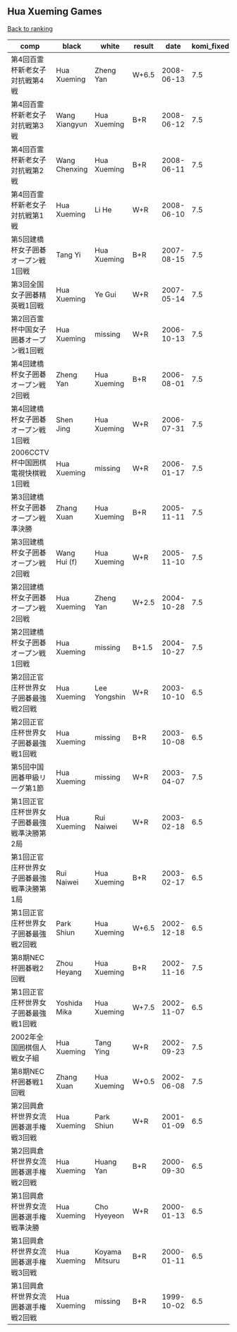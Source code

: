 ## Hua Xueming Games

[Back to ranking](../../index.md)




| **comp** | **black** | **white** | **result** | **date** | **komi_fixed** | **kifu** | 
| --- | --- | --- | --- | --- | --- | --- |
| 第4回百霊杯新老女子対抗戦第4戦 | Hua Xueming | Zheng Yan | W+6.5 | 2008-06-13 | 7.5 | [Kifu](https://kifudepot.net/kifucontents.php?id=aG%2Bz%2BAwZ4CPu0EHsNZMs2g%3D%3D) | 
| 第4回百霊杯新老女子対抗戦第3戦 | Wang Xiangyun | Hua Xueming | B+R | 2008-06-12 | 7.5 | [Kifu](https://kifudepot.net/kifucontents.php?id=krYSs3ZMrg5%2Fyw375UDzsw%3D%3D) | 
| 第4回百霊杯新老女子対抗戦第2戦 | Wang Chenxing | Hua Xueming | B+R | 2008-06-11 | 7.5 | [Kifu](https://kifudepot.net/kifucontents.php?id=APAdkkf8dX14fjEWwdsiHw%3D%3D) | 
| 第4回百霊杯新老女子対抗戦第1戦 | Hua Xueming | Li He | W+R | 2008-06-10 | 7.5 | [Kifu](https://kifudepot.net/kifucontents.php?id=2qZJkiOYI17B0Rkv8%2Fx1QA%3D%3D) | 
| 第5回建橋杯女子囲碁オープン戦1回戦 | Tang Yi | Hua Xueming | B+R | 2007-08-15 | 7.5 | [Kifu](https://kifudepot.net/kifucontents.php?id=PGIRYIXPBkBfkIYLiBFa5g%3D%3D) | 
| 第3回全国女子囲碁精英戦1回戦 | Hua Xueming | Ye Gui | W+R | 2007-05-14 | 7.5 | [Kifu](https://kifudepot.net/kifucontents.php?id=6AyM4xLq7Jl%2F7J7NdUsskA%3D%3D) | 
| 第2回百霊杯中国女子囲碁オープン戦1回戦 | Hua Xueming | missing | W+R | 2006-10-13 | 7.5 | [Kifu](https://kifudepot.net/kifucontents.php?id=kSn6fpDMCZJ8y94N2oq2wQ%3D%3D) | 
| 第4回建橋杯女子囲碁オープン戦2回戦 | Zheng Yan | Hua Xueming | B+R | 2006-08-01 | 7.5 | [Kifu](https://kifudepot.net/kifucontents.php?id=XTCBn7d41SPK0jIY%2BMxIPA%3D%3D) | 
| 第4回建橋杯女子囲碁オープン戦1回戦 | Shen Jing | Hua Xueming | W+R | 2006-07-31 | 7.5 | [Kifu](https://kifudepot.net/kifucontents.php?id=2AEXw%2FtsdxJjVBoWeiHTJA%3D%3D) | 
| 2006CCTV杯中国囲棋電視快棋戦1回戦 | Hua Xueming | missing | W+R | 2006-01-17 | 7.5 | [Kifu](https://kifudepot.net/kifucontents.php?id=CHgTsdT6L5%2Bv703rbaPBlw%3D%3D) | 
| 第3回建橋杯女子囲碁オープン戦準決勝 | Zhang Xuan | Hua Xueming | B+R | 2005-11-11 | 7.5 | [Kifu](https://kifudepot.net/kifucontents.php?id=LA0NAYVtZslZ%2Bbc1JqBgkA%3D%3D) | 
| 第3回建橋杯女子囲碁オープン戦2回戦 | Wang Hui (f) | Hua Xueming | W+R | 2005-11-10 | 7.5 | [Kifu](https://kifudepot.net/kifucontents.php?id=46INqBKeiZkzRBqhYW0C4Q%3D%3D) | 
| 第2回建橋杯女子囲碁オープン戦2回戦 | Hua Xueming | Zheng Yan | W+2.5 | 2004-10-28 | 7.5 | [Kifu](https://kifudepot.net/kifucontents.php?id=oPFKOkDdBqBzMPi2rDAtww%3D%3D) | 
| 第2回建橋杯女子囲碁オープン戦1回戦 | Hua Xueming | missing | B+1.5 | 2004-10-27 | 7.5 | [Kifu](https://kifudepot.net/kifucontents.php?id=rGTemPMF%2BckCn%2BqcbiIRFw%3D%3D) | 
| 第2回正官庄杯世界女子囲碁最強戦2回戦 | Hua Xueming | Lee Yongshin | W+R | 2003-10-10 | 6.5 | [Kifu](https://kifudepot.net/kifucontents.php?id=%2BkzGIuiD8s7qgkSq4HyeaQ%3D%3D) | 
| 第2回正官庄杯世界女子囲碁最強戦1回戦 | Hua Xueming | missing | B+R | 2003-10-08 | 6.5 | [Kifu](https://kifudepot.net/kifucontents.php?id=D4SeJBXrFOYMEI44svP5xw%3D%3D) | 
| 第5回中国囲碁甲級リーグ第1節 | Hua Xueming | missing | W+R | 2003-04-07 | 7.5 | [Kifu](https://kifudepot.net/kifucontents.php?id=TxDNNBS8lk1XBa0OjvkbYw%3D%3D) | 
| 第1回正官庄杯世界女子囲碁最強戦準決勝第2局 | Hua Xueming | Rui Naiwei | W+R | 2003-02-18 | 6.5 | [Kifu](https://kifudepot.net/kifucontents.php?id=J20N9m%2BkjKM0RVX2yCA1FA%3D%3D) | 
| 第1回正官庄杯世界女子囲碁最強戦準決勝第1局 | Rui Naiwei | Hua Xueming | B+R | 2003-02-17 | 6.5 | [Kifu](https://kifudepot.net/kifucontents.php?id=x7o5I29YfWBwJHd4oqzyqg%3D%3D) | 
| 第1回正官庄杯世界女子囲碁最強戦2回戦 | Park Shiun | Hua Xueming | W+6.5 | 2002-12-18 | 6.5 | [Kifu](https://kifudepot.net/kifucontents.php?id=PZAN27ohoXe57eSVCuzNqQ%3D%3D) | 
| 第8期NEC杯囲碁戦2回戦 | Zhou Heyang | Hua Xueming | B+R | 2002-11-16 | 7.5 | [Kifu](https://kifudepot.net/kifucontents.php?id=Ri4YYTvR5vSN4eUhod3u9g%3D%3D) | 
| 第1回正官庄杯世界女子囲碁最強戦1回戦 | Yoshida Mika | Hua Xueming | W+7.5 | 2002-11-07 | 6.5 | [Kifu](https://kifudepot.net/kifucontents.php?id=VQpNk%2FtpLzUdn59qZNd%2B5Q%3D%3D) | 
| 2002年全国囲棋個人戦女子組 | Hua Xueming | Tang Ying | W+R | 2002-09-23 | 7.5 | [Kifu](https://kifudepot.net/kifucontents.php?id=SmUBiGFJdljtL0LRDK3cSg%3D%3D) | 
| 第8期NEC杯囲碁戦1回戦 | Zhang Xuan | Hua Xueming | W+0.5 | 2002-06-08 | 7.5 | [Kifu](https://kifudepot.net/kifucontents.php?id=L%2FKs48jjmsSwEqvgIY9hSQ%3D%3D) | 
| 第2回興倉杯世界女流囲碁選手権戦3回戦 | Hua Xueming | Park Shiun | W+R | 2001-01-09 | 6.5 | [Kifu](https://kifudepot.net/kifucontents.php?id=VRkLKpqOkhj5JUTShYpCtQ%3D%3D) | 
| 第2回興倉杯世界女流囲碁選手権戦2回戦 | Hua Xueming | Huang Yan | B+R | 2000-09-30 | 6.5 | [Kifu](https://kifudepot.net/kifucontents.php?id=Z9W4tu%2FzufzP5S9AKRJCnA%3D%3D) | 
| 第1回興倉杯世界女流囲碁選手権戦準決勝 | Hua Xueming | Cho Hyeyeon | W+R | 2000-01-13 | 6.5 | [Kifu](https://kifudepot.net/kifucontents.php?id=4E1fbpyeNYGbOaq1dUPatg%3D%3D) | 
| 第1回興倉杯世界女流囲碁選手権戦3回戦 | Hua Xueming | Koyama Mitsuru | B+R | 2000-01-11 | 6.5 | [Kifu](https://kifudepot.net/kifucontents.php?id=nDCKK7c7HdRm9kEkP%2BSkYA%3D%3D) | 
| 第1回興倉杯世界女流囲碁選手権戦2回戦 | Hua Xueming | missing | B+R | 1999-10-02 | 6.5 | [Kifu](https://kifudepot.net/kifucontents.php?id=qyjB%2BPO7Q2Jy%2FabeqUlPLw%3D%3D) |




